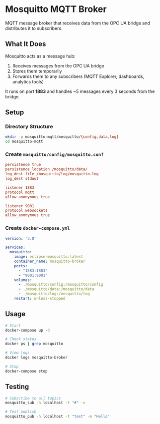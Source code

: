 # Mosquitto MQTT Broker

MQTT message broker that receives data from the OPC UA bridge and distributes it to subscribers.

## What It Does

Mosquitto acts as a message hub:
1. Receives messages from the OPC UA bridge
2. Stores them temporarily
3. Forwards them to any subscribers (MQTT Explorer, dashboards, analytics tools)

It runs on port **1883** and handles ~5 messages every 3 seconds from the bridge.

## Setup

### Directory Structure

```bash
mkdir -p mosquitto-mqtt/mosquitto/{config,data,log}
cd mosquitto-mqtt
```

### Create `mosquitto/config/mosquitto.conf`

```conf
persistence true
persistence_location /mosquitto/data/
log_dest file /mosquitto/log/mosquitto.log
log_dest stdout

listener 1883
protocol mqtt
allow_anonymous true

listener 9001
protocol websockets
allow_anonymous true
```

### Create `docker-compose.yml`

```yaml
version: '3.8'

services:
  mosquitto:
    image: eclipse-mosquitto:latest
    container_name: mosquitto-broker
    ports:
      - "1883:1883"
      - "9001:9001"
    volumes:
      - ./mosquitto/config:/mosquitto/config
      - ./mosquitto/data:/mosquitto/data
      - ./mosquitto/log:/mosquitto/log
    restart: unless-stopped
```

## Usage

```bash
# Start
docker-compose up -d

# Check status
docker ps | grep mosquitto

# View logs
docker logs mosquitto-broker

# Stop
docker-compose stop
```

## Testing

```bash
# Subscribe to all topics
mosquitto_sub -h localhost -t "#" -v

# Test publish
mosquitto_pub -h localhost -t "test" -m "Hello"
```